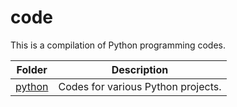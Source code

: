 # code
This is a compilation of Python programming codes.

Folder | Description
---|---
[python](https://github.com/mounsifelatouch/code/tree/master/python) | Codes for various Python projects.
